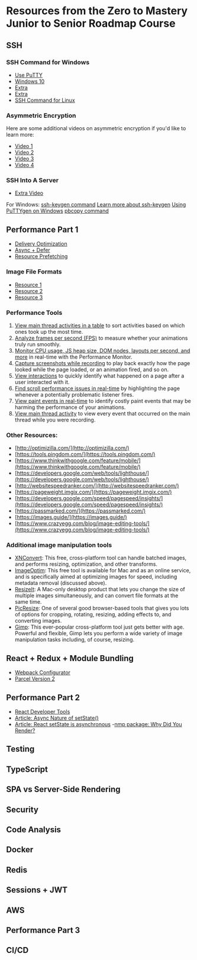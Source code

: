 # Resources from the Zero to Mastery Junior to Senior Roadmap Course

## SSH
### SSH Command for Windows
- [Use PuTTY](https://mediatemple.net/community/products/dv/204404604/using-ssh-in-putty-)
- [Windows 10](https://www.howtogeek.com/336775/how-to-enable-and-use-windows-10s-built-in-ssh-commands/)
- [Extra](https://www.ssh.com/ssh/putty/windows/)
- [Extra](https://www.memset.com/docs/server-security/secure-communication-ssh/using-ssh-windows/)
- [SSH Command for Linux](https://www.makeuseof.com/tag/beginners-guide-setting-ssh-linux-testing-setup/)

### Asymmetric Encryption
Here are some additional videos on asymmetric encryption if you'd like to learn more:

- [Video 1](https://www.youtube.com/watch?v=NmM9HA2MQGI)
- [Video 2](https://www.youtube.com/watch?v=Yjrfm_oRO0w)
- [Video 3](https://www.youtube.com/watch?v=vsXMMT2CqqE&t=)
- [Video 4](https://www.youtube.com/watch?v=NF1pwjL9-DE)

### SSH Into A Server
- [Extra Video](https://youtu.be/ORcvSkgdA58)

For Windows:
[ssh-keygen command](https://gitforwindows.org/)
[Learn more about ssh-keygen](https://stackoverflow.com/questions/11771378/ssh-keygen-is-not-recognized-as-an-internal-or-external-command)
[Using PuTTYgen on Windows](https://www.ssh.com/academy/ssh/putty/windows/puttygen)
[pbcopy command](https://superuser.com/questions/472598/pbcopy-for-windows/1171448#1171448)

## Performance Part 1
- [Delivery Optimization](https://stackoverflow.com/questions/985431/max-parallel-http-connections-in-a-browser)
- [Async + Defer](https://stackoverflow.com/questions/10808109/script-tag-async-defer)
- [Resource Prefetching](https://css-tricks.com/prefetching-preloading-prebrowsing/)

### Image File Formats
- [Resource 1](https://99designs.com/blog/tips/image-file-types/)
- [Resource 2](https://pageweight.imgix.com/)
- [Resource 3](https://www.sitepoint.com/gif-png-jpg-which-one-to-use/)

### Performance Tools
1. [View main thread activities in a table](https://developer.chrome.com/docs/devtools/#activities) to sort activities based on which ones took up the most time.
2. [Analyze frames per second (FPS)](https://developer.chrome.com/docs/devtools/#fps) to measure whether your animations truly run smoothly.
3. [Monitor CPU usage, JS heap size, DOM nodes, layouts per second, and more](https://developer.chrome.com/blog/new-in-devtools-64/#perf-monitor) in real-time with the Performance Monitor.
4. [Capture screenshots while recording](https://developer.chrome.com/docs/devtools/#screenshots) to play back exactly how the page looked while the page loaded, or an animation fired, and so on.
5. [View interactions](https://developer.chrome.com/docs/devtools/#interactions) to quickly identify what happened on a page after a user interacted with it.
6. [Find scroll performance issues in real-time](https://developer.chrome.com/docs/devtools/#scrolling-performance-issues) by highlighting the page whenever a potentially problematic listener fires.
7. [View paint events in real-time](https://developer.chrome.com/docs/devtools/#paint-flashing) to identify costly paint events that may be harming the performance of your animations.
8. [View main thread activity](https://developer.chrome.com/docs/devtools/#main) to view every event that occurred on the main thread while you were recording.

### Other Resources:
- [http://optimizilla.com/](http://optimizilla.com/)
- [https://tools.pingdom.com/](https://tools.pingdom.com/)
- [https://www.thinkwithgoogle.com/feature/mobile/](https://www.thinkwithgoogle.com/feature/mobile/)
- [https://developers.google.com/web/tools/lighthouse/](https://developers.google.com/web/tools/lighthouse/)
- [http://websitespeedranker.com/](http://websitespeedranker.com/)
- [https://pageweight.imgix.com/](https://pageweight.imgix.com/)
- [https://developers.google.com/speed/pagespeed/insights/](https://developers.google.com/speed/pagespeed/insights/)
- [https://passmarked.com/](https://passmarked.com/)
- [https://images.guide/](https://images.guide/)
- [https://www.crazyegg.com/blog/image-editing-tools/](https://www.crazyegg.com/blog/image-editing-tools/)

### Additional image manipulation tools
- [XNConvert](https://www.xnview.com/en/xnconvert/): This free, cross-platform tool can handle batched images, and performs resizing, optimization, and other transforms.
- [ImageOptim](https://imageoptim.com/mac): This free tool is available for Mac and as an online service, and is specifically aimed at optimizing images for speed, including metadata removal (discussed above).
- [ResizeIt](https://apps.apple.com/us/app/resizeit/id416280139?mt=12): A Mac-only desktop product that lets you change the size of multiple images simultaneously, and can convert file formats at the same time.
- [PicResize](https://picresize.com/): One of several good browser-based tools that gives you lots of options for cropping, rotating, resizing, adding effects to, and converting images.
- [Gimp](https://www.gimp.org/): This ever-popular cross-platform tool just gets better with age. Powerful and flexible, Gimp lets you perform a wide variety of image manipulation tasks including, of course, resizing.

## React + Redux + Module Bundling
- [Webpack Configurator](https://createapp.dev/)
- [Parcel Version 2](https://parceljs.org/)

## Performance Part 2
- [React Developer Tools](https://chrome.google.com/webstore/detail/react-developer-tools/fmkadmapgofadopljbjfkapdkoienihi?hl=en)
- [Article: Async Nature of setState()](https://vasanthk.gitbooks.io/react-bits/content/patterns/19.async-nature-of-setState.html)
- [Article: React setState is asynchronous](https://werehamster.medium.com/beware-react-setstate-is-asynchronous-ce87ef1a9cf3)
-[nmp package: Why Did You Render?](https://www.npmjs.com/package/@welldone-software/why-did-you-render)

## Testing

## TypeScript

## SPA vs Server-Side Rendering

## Security

## Code Analysis

## Docker

## Redis

## Sessions + JWT

## AWS

## Performance Part 3

## CI/CD